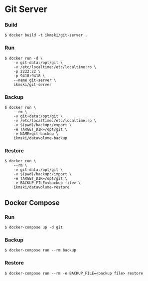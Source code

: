 # Git Server

### Build
```
$ docker build -t ikmski/git-server .
```

### Run
```
$ docker run -d \
    -v git-data:/opt/git \
    -v /etc/localtime:/etc/localtime:ro \
    -p 2222:22 \
    -p 9418:9418 \
    --name git-server \
    ikmski/git-server
```

### Backup
```
$ docker run \
    --rm \
    -v git-data:/opt/git \
    -v /etc/localtime:/etc/localtime:ro \
    -v $(pwd)/backup:/export \
    -e TARGET_DIR=/opt/git \
    -e NAME=git-backup \
    ikmski/datavolume-backup
```

### Restore
```
$ docker run \
    --rm \
    -v git-data:/opt/git \
    -v $(pwd)/backup:/import \
    -e TARGET_DIR=/opt/git \
    -e BACKUP_FILE=<backup file> \
    ikmski/datavolume-restore
```

## Docker Compose

### Run
```
$ docker-compose up -d git
```

### Backup
```
$ docker-compose run --rm backup
```

### Restore
```
$ docker-compose run --rm -e BACKUP_FILE=<backup file> restore
```


